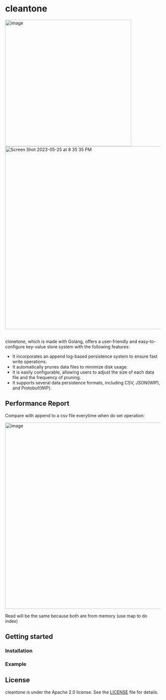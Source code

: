 # cleantone

<img width="408" alt="image" src="https://github.com/kadai0308/cleantone/assets/24975318/44725331-7b8e-4b6f-9c0a-28b735b3f4b9">
<br/>
<img width="590" alt="Screen Shot 2023-05-25 at 8 35 35 PM" src="https://github.com/kadai0308/cleantone/assets/24975318/29bb7042-5511-4fb4-a607-48932cb318ca">
<br/>
<br/>

clonetone, which is made with Golang, offers a user-friendly and easy-to-configure key-value store system with the following features:

- It incorporates an append log-based persistence system to ensure fast write operations.
- It automatically prunes data files to minimize disk usage.
- It is easily configurable, allowing users to adjust the size of each data file and the frequency of pruning.
- It supports several data persistence formats, including CSV, JSON(WIP), and Protobuf(WIP).

## Performance Report

Compare with append to a csv file everytime when do set operation:

<img width="601" alt="image" src="https://github.com/kadai0308/cleantone/assets/24975318/545335b5-c359-4479-9278-4d8bc0925dc4">

Read will be the same because both are from memory (use map to do index)

## Getting started

### Installation

### Example

## License

cleantone is under the Apache 2.0 license. See the [LICENSE](LICENSE) file for details.
